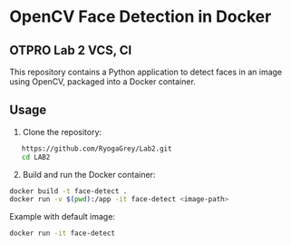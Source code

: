 # OpenCV Face Detection in Docker
## OTPRO Lab 2 VCS, CI

This repository contains a Python application to detect faces in an image using OpenCV, packaged into a Docker container.

## Usage

1. Clone the repository:
```bash
   https://github.com/RyogaGrey/Lab2.git
   cd LAB2
```

2. Build and run the Docker container:

```bash
docker build -t face-detect .
docker run -v $(pwd):/app -it face-detect <image-path>
```
Example with default image:

```bash
docker run -it face-detect
```
